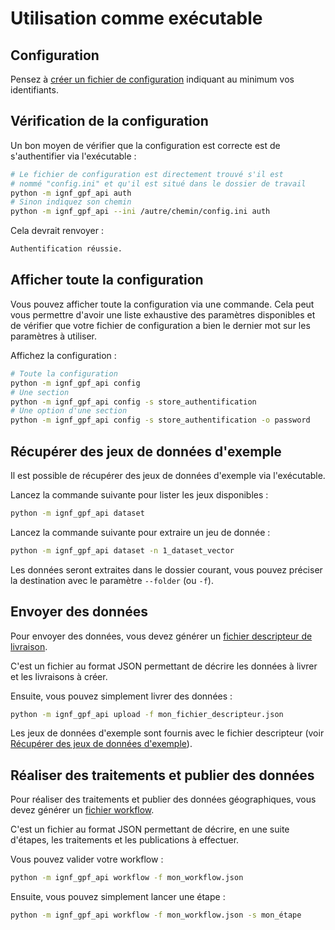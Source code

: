# Utilisation comme exécutable

## Configuration

Pensez à [créer un fichier de configuration](configuration.md) indiquant au minimum vos identifiants.

## Vérification de la configuration

Un bon moyen de vérifier que la configuration est correcte est de s'authentifier via l'exécutable :

```sh
# Le fichier de configuration est directement trouvé s'il est
# nommé "config.ini" et qu'il est situé dans le dossier de travail
python -m ignf_gpf_api auth
# Sinon indiquez son chemin
python -m ignf_gpf_api --ini /autre/chemin/config.ini auth
```

Cela devrait renvoyer :

```txt
Authentification réussie.
```

## Afficher toute la configuration

Vous pouvez afficher toute la configuration via une commande. Cela peut vous permettre d'avoir une liste exhaustive des paramètres disponibles et de vérifier que votre fichier de configuration a bien le dernier mot sur les paramètres à utiliser.

Affichez la configuration :

```sh
# Toute la configuration
python -m ignf_gpf_api config
# Une section
python -m ignf_gpf_api config -s store_authentification
# Une option d'une section
python -m ignf_gpf_api config -s store_authentification -o password
```

## Récupérer des jeux de données d'exemple

Il est possible de récupérer des jeux de données d'exemple via l'exécutable.

Lancez la commande suivante pour lister les jeux disponibles :

```sh
python -m ignf_gpf_api dataset
```

Lancez la commande suivante pour extraire un jeu de donnée :

```sh
python -m ignf_gpf_api dataset -n 1_dataset_vector
```

Les données seront extraites dans le dossier courant, vous pouvez préciser la destination avec le paramètre `--folder` (ou `-f`).


## Envoyer des données

Pour envoyer des données, vous devez générer un [fichier descripteur de livraison](upload_descriptor.md).

C'est un fichier au format JSON permettant de décrire les données à livrer et les livraisons à créer.

Ensuite, vous pouvez simplement livrer des données :

```sh
python -m ignf_gpf_api upload -f mon_fichier_descripteur.json
```

Les jeux de données d'exemple sont fournis avec le fichier descripteur (voir [Récupérer des jeux de données d'exemple](#recuperer-des-jeux-de-donnees-dexemple)).


## Réaliser des traitements et publier des données

Pour réaliser des traitements et publier des données géographiques, vous devez générer un [fichier workflow](workflow.md).

C'est un fichier au format JSON permettant de décrire, en une suite d'étapes, les traitements et les publications à effectuer.

Vous pouvez valider votre workflow :

```sh
python -m ignf_gpf_api workflow -f mon_workflow.json
```

Ensuite, vous pouvez simplement lancer une étape :

```sh
python -m ignf_gpf_api workflow -f mon_workflow.json -s mon_étape
```
